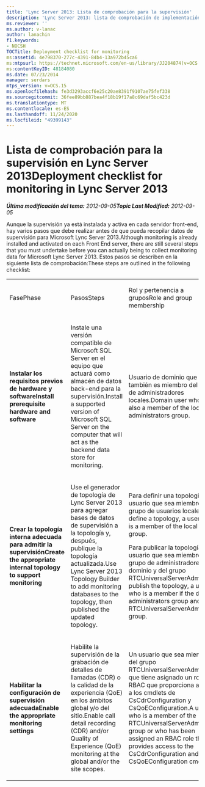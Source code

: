 ```yaml
---
title: 'Lync Server 2013: Lista de comprobación para la supervisión'
description: 'Lync Server 2013: lista de comprobación de implementación para la supervisión.'
ms.reviewer: ''
ms.author: v-lanac
author: lanachin
f1.keywords:
- NOCSH
TOCTitle: Deployment checklist for monitoring
ms:assetid: 4e798370-277c-4391-84b4-13a972b45ca6
ms:mtpsurl: https://technet.microsoft.com/en-us/library/JJ204874(v=OCS.15)
ms:contentKeyID: 48184080
ms.date: 07/23/2014
manager: serdars
mtps_version: v=OCS.15
ms.openlocfilehash: fe3d3293accf6e25c20ae8391f9107ae75fef338
ms.sourcegitcommit: 36fee89bb887bea4f18b19f17a8c69daf5bc423d
ms.translationtype: MT
ms.contentlocale: es-ES
ms.lasthandoff: 11/24/2020
ms.locfileid: "49399143"
---
```

# <a name="deployment-checklist-for-monitoring-in-lync-server-2013"></a><span data-ttu-id="3a60c-103">Lista de comprobación para la supervisión en Lync Server 2013</span><span class="sxs-lookup"><span data-stu-id="3a60c-103">Deployment checklist for monitoring in Lync Server 2013</span></span>

<div data-xmlns="http://www.w3.org/1999/xhtml">

<div class="topic" data-xmlns="http://www.w3.org/1999/xhtml" data-msxsl="urn:schemas-microsoft-com:xslt" data-cs="https://msdn.microsoft.com/">

<div data-asp="https://msdn2.microsoft.com/asp">



</div>

<div id="mainSection">

<div id="mainBody"><span data-ttu-id="3a60c-104">

<span> </span></span><span class="sxs-lookup"><span data-stu-id="3a60c-104">

<span> </span></span></span>

<span data-ttu-id="3a60c-105">_**Última modificación del tema:** 2012-09-05_</span><span class="sxs-lookup"><span data-stu-id="3a60c-105">_**Topic Last Modified:** 2012-09-05_</span></span>

<span data-ttu-id="3a60c-106">Aunque la supervisión ya está instalada y activa en cada servidor front-end, hay varios pasos que debe realizar antes de que pueda recopilar datos de supervisión para Microsoft Lync Server 2013.</span><span class="sxs-lookup"><span data-stu-id="3a60c-106">Although monitoring is already installed and activated on each Front End server, there are still several steps that you must undertake before you can actually being to collect monitoring data for Microsoft Lync Server 2013.</span></span> <span data-ttu-id="3a60c-107">Estos pasos se describen en la siguiente lista de comprobación:</span><span class="sxs-lookup"><span data-stu-id="3a60c-107">These steps are outlined in the following checklist:</span></span>


<table>
<colgroup>
<col style="width: 25%" />
<col style="width: 25%" />
<col style="width: 25%" />
<col style="width: 25%" />
</colgroup>
<tbody>
<tr class="odd">
<td><p><span data-ttu-id="3a60c-108">Fase</span><span class="sxs-lookup"><span data-stu-id="3a60c-108">Phase</span></span></p></td>
<td><p><span data-ttu-id="3a60c-109">Pasos</span><span class="sxs-lookup"><span data-stu-id="3a60c-109">Steps</span></span></p></td>
<td><p><span data-ttu-id="3a60c-110">Rol y pertenencia a grupos</span><span class="sxs-lookup"><span data-stu-id="3a60c-110">Role and group membership</span></span></p></td>
<td><p><span data-ttu-id="3a60c-111">Documentación</span><span class="sxs-lookup"><span data-stu-id="3a60c-111">Documentation</span></span></p></td>
</tr>
<tr class="even">
<td><p><span data-ttu-id="3a60c-112"><strong>Instalar los requisitos previos de hardware y software</strong></span><span class="sxs-lookup"><span data-stu-id="3a60c-112"><strong>Install prerequisite hardware and software</strong></span></span></p></td>
<td><p><span data-ttu-id="3a60c-113">Instale una versión compatible de Microsoft SQL Server en el equipo que actuará como almacén de datos back-end para la supervisión.</span><span class="sxs-lookup"><span data-stu-id="3a60c-113">Install a supported version of Microsoft SQL Server on the computer that will act as the backend data store for monitoring.</span></span></p></td>
<td><p><span data-ttu-id="3a60c-114">Usuario de dominio que también es miembro del grupo de administradores locales.</span><span class="sxs-lookup"><span data-stu-id="3a60c-114">Domain user who is also a member of the local administrators group.</span></span></p></td>
<td><p><span data-ttu-id="3a60c-115"><a href="lync-server-2013-supported-hardware.md">Hardware compatible para Lync Server 2013</a> en la guía de soporte técnico</span><span class="sxs-lookup"><span data-stu-id="3a60c-115"><a href="lync-server-2013-supported-hardware.md">Supported hardware for Lync Server 2013</a> in the Supportability guide</span></span></p>
<p><span data-ttu-id="3a60c-116"><a href="lync-server-2013-server-software-and-infrastructure-support.md">Compatibilidad con el software de servidor y la infraestructura en Lync Server 2013</a> en la guía de soporte técnico</span><span class="sxs-lookup"><span data-stu-id="3a60c-116"><a href="lync-server-2013-server-software-and-infrastructure-support.md">Server software and infrastructure support in Lync Server 2013</a> in the Supportability Guide</span></span></p></td>
</tr>
<tr class="odd">
<td><p><span data-ttu-id="3a60c-117"><strong>Crear la topología interna adecuada para admitir la supervisión</strong></span><span class="sxs-lookup"><span data-stu-id="3a60c-117"><strong>Create the appropriate internal topology to support monitoring</strong></span></span></p></td>
<td><p><span data-ttu-id="3a60c-118">Use el generador de topología de Lync Server 2013 para agregar bases de datos de supervisión a la topología y, después, publique la topología actualizada.</span><span class="sxs-lookup"><span data-stu-id="3a60c-118">Use Lync Server 2013 Topology Builder to add monitoring databases to the topology, then published the updated topology.</span></span></p></td>
<td><p><span data-ttu-id="3a60c-119">Para definir una topología, un usuario que sea miembro del grupo de usuarios locales.</span><span class="sxs-lookup"><span data-stu-id="3a60c-119">To define a topology, a user who is a member of the local users group.</span></span></p>
<p><span data-ttu-id="3a60c-120">Para publicar la topología, un usuario que sea miembro del grupo de administradores del dominio y del grupo RTCUniversalServerAdmins.</span><span class="sxs-lookup"><span data-stu-id="3a60c-120">To publish the topology, a user who is a member if the domain administrators group and the RTCUniversalServerAdmins group.</span></span></p></td>
<td><p><span data-ttu-id="3a60c-121"><a href="lync-server-2013-associating-a-monitoring-store-with-a-front-end-pool.md">Asociar una tienda de supervisión con un grupo de servidores front-end en Lync Server 2013</a> en la guía de implementación</span><span class="sxs-lookup"><span data-stu-id="3a60c-121"><a href="lync-server-2013-associating-a-monitoring-store-with-a-front-end-pool.md">Associating a monitoring store with a Front End pool in Lync Server 2013</a> in the Deployment guide</span></span></p></td>
</tr>
<tr class="even">
<td><p><span data-ttu-id="3a60c-122"><strong>Habilitar la configuración de supervisión adecuada</strong></span><span class="sxs-lookup"><span data-stu-id="3a60c-122"><strong>Enable the appropriate monitoring settings</strong></span></span></p></td>
<td><p><span data-ttu-id="3a60c-123">Habilite la supervisión de la grabación de detalles de llamadas (CDR) o la calidad de la experiencia (QoE) en los ámbitos global y/o del sitio.</span><span class="sxs-lookup"><span data-stu-id="3a60c-123">Enable call detail recording (CDR) and/or Quality of Experience (QoE) monitoring at the global and/or the site scopes.</span></span></p></td>
<td><p><span data-ttu-id="3a60c-124">Un usuario que sea miembro del grupo RTCUniversalServerAdmins o que tiene asignado un rol RBAC que proporciona acceso a los cmdlets de CsCdrConfiguration y CsQoEConfiguration.</span><span class="sxs-lookup"><span data-stu-id="3a60c-124">A user who is a member of the RTCUniversalServerAdmins group or who has been assigned an RBAC role that provides access to the CsCdrConfiguration and CsQoEConfiguration cmdlets.</span></span></p></td>
<td><p><span data-ttu-id="3a60c-125">Configuración de la <a href="lync-server-2013-configuring-call-detail-recording-and-quality-of-experience-settings.md">grabación de detalles de llamadas y la configuración de la calidad de la experiencia en Lync Server 2013</a> en la guía de operaciones</span><span class="sxs-lookup"><span data-stu-id="3a60c-125"><a href="lync-server-2013-configuring-call-detail-recording-and-quality-of-experience-settings.md">Configuring call detail recording and Quality of Experience settings in Lync Server 2013</a> in the Operations guide</span></span></p></td>
</tr>
</tbody>
</table><span data-ttu-id="3a60c-126">


</div>

<span> </span>

</div>

</div>

</span><span class="sxs-lookup"><span data-stu-id="3a60c-126">


</div>

<span> </span>

</div>

</div>

</span></span></div>

